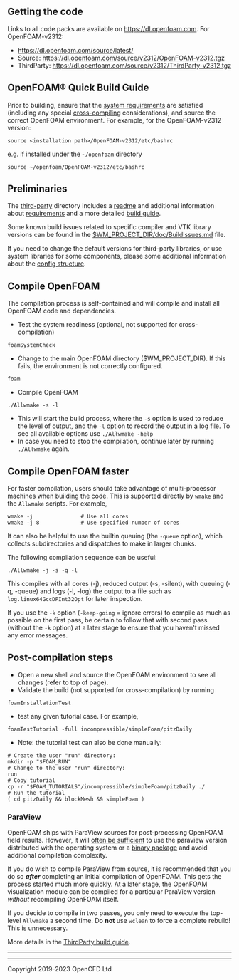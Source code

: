 ## Getting the code

Links to all code packs are available on https://dl.openfoam.com. For OpenFOAM-v2312:

- https://dl.openfoam.com/source/latest/
- Source: https://dl.openfoam.com/source/v2312/OpenFOAM-v2312.tgz
- ThirdParty: https://dl.openfoam.com/source/v2312/ThirdParty-v2312.tgz

## OpenFOAM&reg; Quick Build Guide

Prior to building, ensure that the [system requirements][link openfoam-require]
are satisfied (including any special [cross-compiling][wiki-cross-compile]
considerations), and source the correct OpenFOAM environment.
For example, for the OpenFOAM-v2312 version:
```
source <installation path>/OpenFOAM-v2312/etc/bashrc
```
e.g. if installed under the `~/openfoam` directory
```
source ~/openfoam/OpenFOAM-v2312/etc/bashrc
```


## Preliminaries

The [third-party][repo third] directory includes a
[readme][link third-readme] and additional information about
[requirements][link third-require] and a more detailed
[build guide][link third-build].

Some known build issues related to specific compiler and VTK library versions
can be found in the [$WM_PROJECT_DIR/doc/BuildIssues.md][link openfoam-issues]
file.

If you need to change the default versions for third-party libraries,
or use system libraries for some components, please some additional
information about the [config structure][wiki-config].

## Compile OpenFOAM

The compilation process is self-contained and will compile and install
all OpenFOAM code and dependencies.

- Test the system readiness (optional, not supported for cross-compilation)
```
foamSystemCheck
```
- Change to the main OpenFOAM directory ($WM_PROJECT_DIR).
  If this fails, the environment is not correctly configured.
```
foam
```
- Compile OpenFOAM
```
./Allwmake -s -l
```
- This will start the build process, where the `-s` option is used to reduce
  the level of output, and the `-l` option to record the output in a log file.
  To see all available options use `./Allwmake -help`
- In case you need to stop the compilation, continue later by running
`./Allwmake` again.

## Compile OpenFOAM faster

For faster compilation, users should take advantage of multi-processor
machines when building the code. This is supported directly by `wmake`
and the `Allwmake` scripts. For example,
```
wmake -j               # Use all cores
wmake -j 8             # Use specified number of cores
```
It can also be helpful to use the builtin queuing (the `-queue`
option), which collects subdirectories and dispatches to make in
larger chunks.

The following compilation sequence can be useful:
```
./Allwmake -j -s -q -l
```
This compiles with all cores (-j), reduced output (-s, -silent), with
queuing (-q, -queue) and logs (-l, -log) the output to a file such as
`log.linux64GccDPInt32Opt` for later inspection.

If you use the `-k` option (`-keep-going` = ignore errors) to compile
as much as possible on the first pass, be certain to follow that with
second pass (without the `-k` option) at a later stage to ensure that
you haven't missed any error messages.

## Post-compilation steps

- Open a new shell and source the OpenFOAM environment to see all
  changes (refer to top of page).
- Validate the build (not supported for cross-compilation) by running
```
foamInstallationTest
```
- test any given tutorial case. For example,
```
foamTestTutorial -full incompressible/simpleFoam/pitzDaily
```
- Note: the tutorial test can also be done manually:
```
# Create the user "run" directory:
mkdir -p "$FOAM_RUN"
# Change to the user "run" directory:
run
# Copy tutorial
cp -r "$FOAM_TUTORIALS"/incompressible/simpleFoam/pitzDaily ./
# Run the tutorial
( cd pitzDaily && blockMesh && simpleFoam )
```

### ParaView

OpenFOAM ships with ParaView sources for post-processing OpenFOAM
field results. However, it will [often be sufficient][FAQ ParaView]
to use the paraview version distributed with
the operating system or a [binary package][download ParaView]
and avoid additional compilation complexity.

If you do wish to compile ParaView from source, it is recommended
that you do so ***after*** completing an initial compilation of OpenFOAM.
This gets the process started much more quickly. At a later stage,
the OpenFOAM visualization module can be compiled for a particular
ParaView version _without_ recompiling OpenFOAM itself.

If you decide to compile in two passes, you only need to execute the
top-level `Allwmake` a second time. Do **not** use `wclean` to force a
complete rebuild! This is unnecessary.

More details in the [ThirdParty build guide][link third-build].


------------

<!-- Links -->

[page ParaView]: http://www.paraview.org/
[download ParaView]: https://www.paraview.org/download/
[FAQ ParaView]: https://discourse.paraview.org/t/i-want-to-visualize-my-openfoam-simulation-results-with-paraview-but-im-confused-which-version-should-i-use


<!-- OpenFOAM -->

[repo openfoam]: https://develop.openfoam.com/Development/openfoam/
[repo third]: https://develop.openfoam.com/Development/ThirdParty-common/

[link openfoam-readme]: https://develop.openfoam.com/Development/openfoam/blob/develop/README.md
[link openfoam-issues]: https://develop.openfoam.com/Development/openfoam/blob/develop/doc/BuildIssues.md
[link openfoam-build]: https://develop.openfoam.com/Development/openfoam/blob/develop/doc/Build.md
[link openfoam-require]: https://develop.openfoam.com/Development/openfoam/blob/develop/doc/Requirements.md
[link third-readme]: https://develop.openfoam.com/Development/ThirdParty-common/blob/develop/README.md
[link third-build]: https://develop.openfoam.com/Development/ThirdParty-common/blob/develop/BUILD.md
[link third-require]: https://develop.openfoam.com/Development/ThirdParty-common/blob/develop/Requirements.md

[wiki-cross-compile]: https://develop.openfoam.com/Development/openfoam/-/wikis/building/cross-compile-mingw
[wiki-config]: https://develop.openfoam.com/Development/openfoam/-/wikis/configuring

---
Copyright 2019-2023 OpenCFD Ltd
